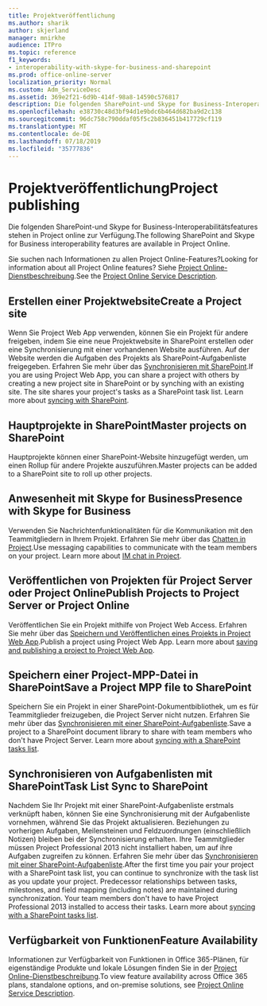 ```yaml
---
title: Projektveröffentlichung
ms.author: sharik
author: skjerland
manager: mnirkhe
audience: ITPro
ms.topic: reference
f1_keywords:
- interoperability-with-skype-for-business-and-sharepoint
ms.prod: office-online-server
localization_priority: Normal
ms.custom: Adm_ServiceDesc
ms.assetid: 369e2f21-6d9b-414f-98a8-14590c576817
description: Die folgenden SharePoint-und Skype for Business-Interoperabilitätsfeatures stehen in Project online zur Verfügung.
ms.openlocfilehash: e38730c48d3bf94d1e9bdc6b464d682ba9d2c138
ms.sourcegitcommit: 96dc758c790ddaf05f5c2b836451b417729cf119
ms.translationtype: MT
ms.contentlocale: de-DE
ms.lasthandoff: 07/18/2019
ms.locfileid: "35777836"
---
```

# <a name="project-publishing"></a><span data-ttu-id="8c661-103">Projektveröffentlichung</span><span class="sxs-lookup"><span data-stu-id="8c661-103">Project publishing</span></span>

<span data-ttu-id="8c661-104">Die folgenden SharePoint-und Skype for Business-Interoperabilitätsfeatures stehen in Project online zur Verfügung.</span><span class="sxs-lookup"><span data-stu-id="8c661-104">The following SharePoint and Skype for Business interoperability features are available in Project Online.</span></span>
  
<span data-ttu-id="8c661-105">Sie suchen nach Informationen zu allen Project Online-Features?</span><span class="sxs-lookup"><span data-stu-id="8c661-105">Looking for information about all Project Online features?</span></span> <span data-ttu-id="8c661-106">Siehe [Project Online-Dienstbeschreibung](project-online-service-description.md).</span><span class="sxs-lookup"><span data-stu-id="8c661-106">See the [Project Online Service Description](project-online-service-description.md).</span></span>
  
## <a name="create-a-project-site"></a><span data-ttu-id="8c661-107">Erstellen einer Projektwebsite</span><span class="sxs-lookup"><span data-stu-id="8c661-107">Create a Project site</span></span>
<span data-ttu-id="8c661-108"><a name="bkmk_CreateProjectsite"> </a></span><span class="sxs-lookup"><span data-stu-id="8c661-108"></span></span>

<span data-ttu-id="8c661-p102">Wenn Sie Project Web App verwenden, können Sie ein Projekt für andere freigeben, indem Sie eine neue Projektwebsite in SharePoint erstellen oder eine Synchronisierung mit einer vorhandenen Website ausführen. Auf der Website werden die Aufgaben des Projekts als SharePoint-Aufgabenliste freigegeben. Erfahren Sie mehr über das [Synchronisieren mit SharePoint](https://go.microsoft.com/fwlink/p/?LinkId=271352).</span><span class="sxs-lookup"><span data-stu-id="8c661-p102">If you are using Project Web App, you can share a project with others by creating a new project site in SharePoint or by synching with an existing site. The site shares your project's tasks as a SharePoint task list. Learn more about [syncing with SharePoint](https://go.microsoft.com/fwlink/p/?LinkId=271352).</span></span>
  
## <a name="master-projects-on-sharepoint"></a><span data-ttu-id="8c661-112">Hauptprojekte in SharePoint</span><span class="sxs-lookup"><span data-stu-id="8c661-112">Master projects on SharePoint</span></span>
<span data-ttu-id="8c661-113"><a name="bkmk_MasterprojectsonSharePoint"> </a></span><span class="sxs-lookup"><span data-stu-id="8c661-113"></span></span>

<span data-ttu-id="8c661-114">Hauptprojekte können einer SharePoint-Website hinzugefügt werden, um einen Rollup für andere Projekte auszuführen.</span><span class="sxs-lookup"><span data-stu-id="8c661-114">Master projects can be added to a SharePoint site to roll up other projects.</span></span> 
  
## <a name="presence-with-skype-for-business"></a><span data-ttu-id="8c661-115">Anwesenheit mit Skype for Business</span><span class="sxs-lookup"><span data-stu-id="8c661-115">Presence with Skype for Business</span></span>
<span data-ttu-id="8c661-116"><a name="bkmk_PresencewithLync"> </a></span><span class="sxs-lookup"><span data-stu-id="8c661-116"></span></span>

<span data-ttu-id="8c661-p103">Verwenden Sie Nachrichtenfunktionalitäten für die Kommunikation mit den Teammitgliedern in Ihrem Projekt. Erfahren Sie mehr über das [Chatten in Project](https://go.microsoft.com/fwlink/p/?LinkId=271351).</span><span class="sxs-lookup"><span data-stu-id="8c661-p103">Use messaging capabilities to communicate with the team members on your project. Learn more about [IM chat in Project](https://go.microsoft.com/fwlink/p/?LinkId=271351).</span></span>
  
## <a name="publish-projects-to-project-server-or-project-online"></a><span data-ttu-id="8c661-119">Veröffentlichen von Projekten für Project Server oder Project Online</span><span class="sxs-lookup"><span data-stu-id="8c661-119">Publish Projects to Project Server or Project Online</span></span>
<span data-ttu-id="8c661-120"><a name="bkmk_PublishProjectstoServerOnline"> </a></span><span class="sxs-lookup"><span data-stu-id="8c661-120"></span></span>

<span data-ttu-id="8c661-p104">Veröffentlichen Sie ein Projekt mithilfe von Project Web Access. Erfahren Sie mehr über das [Speichern und Veröffentlichen eines Projekts in Project Web App](https://go.microsoft.com/fwlink/p/?LinkId=271354).</span><span class="sxs-lookup"><span data-stu-id="8c661-p104">Publish a project using Project Web App. Learn more about [saving and publishing a project to Project Web App](https://go.microsoft.com/fwlink/p/?LinkId=271354).</span></span>
  
## <a name="save-a-project-mpp-file-to-sharepoint"></a><span data-ttu-id="8c661-123">Speichern einer Project-MPP-Datei in SharePoint</span><span class="sxs-lookup"><span data-stu-id="8c661-123">Save a Project MPP file to SharePoint</span></span>
<span data-ttu-id="8c661-124"><a name="bkmk_SavefiletoSharePoint"> </a></span><span class="sxs-lookup"><span data-stu-id="8c661-124"></span></span>

<span data-ttu-id="8c661-p105">Speichern Sie ein Projekt in einer SharePoint-Dokumentbibliothek, um es für Teammitglieder freizugeben, die Project Server nicht nutzen. Erfahren Sie mehr über das [Synchronisieren mit einer SharePoint-Aufgabenliste](https://go.microsoft.com/fwlink/p/?LinkId=271353).</span><span class="sxs-lookup"><span data-stu-id="8c661-p105">Save a project to a SharePoint document library to share with team members who don't have Project Server. Learn more about [syncing with a SharePoint tasks list](https://go.microsoft.com/fwlink/p/?LinkId=271353).</span></span>
  
## <a name="task-list-sync-to-sharepoint"></a><span data-ttu-id="8c661-127">Synchronisieren von Aufgabenlisten mit SharePoint</span><span class="sxs-lookup"><span data-stu-id="8c661-127">Task List Sync to SharePoint</span></span>
<span data-ttu-id="8c661-128"><a name="bkmk_TaskListSynctoSharePoint"> </a></span><span class="sxs-lookup"><span data-stu-id="8c661-128"></span></span>

<span data-ttu-id="8c661-p106">Nachdem Sie Ihr Projekt mit einer SharePoint-Aufgabenliste erstmals verknüpft haben, können Sie eine Synchronisierung mit der Aufgabenliste vornehmen, während Sie das Projekt aktualisieren. Beziehungen zu vorherigen Aufgaben, Meilensteinen und Feldzuordnungen (einschließlich Notizen) bleiben bei der Synchronisierung erhalten. Ihre Teammitglieder müssen Project Professional 2013 nicht installiert haben, um auf ihre Aufgaben zugreifen zu können. Erfahren Sie mehr über das [Synchronisieren mit einer SharePoint-Aufgabenliste](https://go.microsoft.com/fwlink/p/?LinkId=271353).</span><span class="sxs-lookup"><span data-stu-id="8c661-p106">After the first time you pair your project with a SharePoint task list, you can continue to synchronize with the task list as you update your project. Predecessor relationships between tasks, milestones, and field mapping (including notes) are maintained during synchronization. Your team members don't have to have Project Professional 2013 installed to access their tasks. Learn more about [syncing with a SharePoint tasks list](https://go.microsoft.com/fwlink/p/?LinkId=271353).</span></span>
  
## <a name="feature-availability"></a><span data-ttu-id="8c661-133">Verfügbarkeit von Funktionen</span><span class="sxs-lookup"><span data-stu-id="8c661-133">Feature Availability</span></span>
<span data-ttu-id="8c661-134"><a name="bkmk_TaskListSynctoSharePoint"> </a></span><span class="sxs-lookup"><span data-stu-id="8c661-134"></span></span>

<span data-ttu-id="8c661-135">Informationen zur Verfügbarkeit von Funktionen in Office 365-Plänen, für eigenständige Produkte und lokale Lösungen finden Sie in der [Project Online-Dienstbeschreibung](project-online-service-description.md).</span><span class="sxs-lookup"><span data-stu-id="8c661-135">To view feature availability across Office 365 plans, standalone options, and on-premise solutions, see [Project Online Service Description](project-online-service-description.md).</span></span>
  

